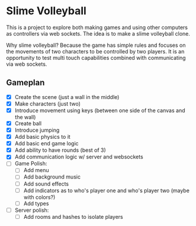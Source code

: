 # Slime Volleyball

This is a project to explore both making games and using other computers as controllers via web sockets. The idea is to make a slime volleyball clone.

Why slime volleyball?
Because the game has simple rules and focuses on the movements of two characters to be controlled by two players. It is an opportunity to test multi touch capabilities combined with communicating via web sockets.


## Gameplan
- [X] Create the scene (just a wall in the middle)
- [X] Make characters (just two)
- [X] Introduce movement using keys (between one side of the canvas and the wall)
- [X] Create ball
- [X] Introduce jumping
- [X] Add basic physics to it
- [X] Add basic end game logic
- [X] Add ability to have rounds (best of 3)
- [X] Add communication logic w/ server and websockets
- [ ] Game Polish:
  - [ ] Add menu
  - [ ] Add background music
  - [ ] Add sound effects
  - [ ] Add indicators as to who's player one and who's player two (maybe with colors?)
  - [ ] Add types
- [ ] Server polish:
  - [ ] Add rooms and hashes to isolate players
